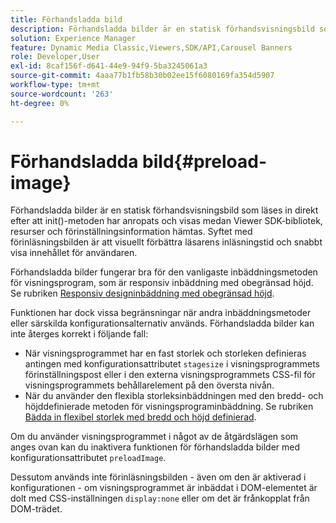 ```yaml
---
title: Förhandsladda bild
description: Förhandsladda bilder är en statisk förhandsvisningsbild som läses in direkt efter att init()-metoden har anropats och visas medan Viewer SDK-bibliotek, resurser och förinställningsinformation hämtas. Syftet med förinläsningsbilden är att visuellt förbättra läsarens inläsningstid och snabbt visa innehållet för användaren.
solution: Experience Manager
feature: Dynamic Media Classic,Viewers,SDK/API,Carousel Banners
role: Developer,User
exl-id: 8caf156f-d641-44e9-94f9-5ba3245061a3
source-git-commit: 4aaa77b1fb58b30b02ee15f6080169fa354d5907
workflow-type: tm+mt
source-wordcount: '263'
ht-degree: 0%

---
```


# Förhandsladda bild{#preload-image}

Förhandsladda bilder är en statisk förhandsvisningsbild som läses in direkt efter att init()-metoden har anropats och visas medan Viewer SDK-bibliotek, resurser och förinställningsinformation hämtas. Syftet med förinläsningsbilden är att visuellt förbättra läsarens inläsningstid och snabbt visa innehållet för användaren.

Förhandsladda bilder fungerar bra för den vanligaste inbäddningsmetoden för visningsprogram, som är responsiv inbäddning med obegränsad höjd. Se rubriken [Responsiv designinbäddning med obegränsad höjd](../../c-html5-aem-asset-viewers/c-html5-aem-carousel/c-html5-aem-carousel.md#concept-b44f1df3c1c64d4e8b5565e7736bf95e).

Funktionen har dock vissa begränsningar när andra inbäddningsmetoder eller särskilda konfigurationsalternativ används. Förhandsladda bilder kan inte återges korrekt i följande fall:

* När visningsprogrammet har en fast storlek och storleken definieras antingen med konfigurationsattributet `stagesize` i visningsprogrammets förinställningspost eller i den externa visningsprogrammets CSS-fil för visningsprogrammets behållarelement på den översta nivån.
* När du använder den flexibla storleksinbäddningen med den bredd- och höjddefinierade metoden för visningsprograminbäddning. Se rubriken [Bädda in flexibel storlek med bredd och höjd definierad](../../c-html5-aem-asset-viewers/c-html5-aem-interactive-images/c-html5-aem-interactive-images.md#section-6bb5d3c502544ad18a58eafe12a13435).

Om du använder visningsprogrammet i något av de åtgärdslägen som anges ovan kan du inaktivera funktionen för förhandsladda bilder med konfigurationsattributet `preloadImage`.

Dessutom används inte förinläsningsbilden - även om den är aktiverad i konfigurationen - om visningsprogrammet är inbäddat i DOM-elementet är dolt med CSS-inställningen `display:none` eller om det är frånkopplat från DOM-trädet.
